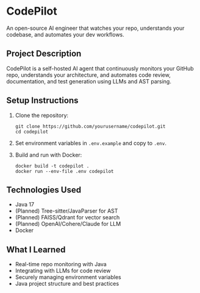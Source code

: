 

# CodePilot

An open-source AI engineer that watches your repo, understands your codebase, and automates your dev workflows.

## Project Description

CodePilot is a self-hosted AI agent that continuously monitors your GitHub repo, understands your architecture, and automates code review, documentation, and test generation using LLMs and AST parsing.

## Setup Instructions

1. Clone the repository:
   ```
   git clone https://github.com/yourusername/codepilot.git
   cd codepilot
   ```

2. Set environment variables in `.env.example` and copy to `.env`.

3. Build and run with Docker:
   ```
   docker build -t codepilot .
   docker run --env-file .env codepilot
   ```

## Technologies Used

- Java 17
- (Planned) Tree-sitter/JavaParser for AST
- (Planned) FAISS/Qdrant for vector search
- (Planned) OpenAI/Cohere/Claude for LLM
- Docker

## What I Learned

- Real-time repo monitoring with Java
- Integrating with LLMs for code review
- Securely managing environment variables
- Java project structure and best practices
